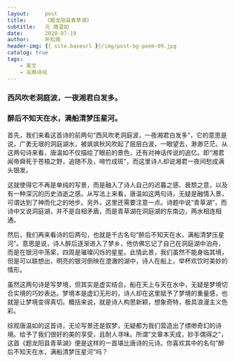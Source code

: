 ```yaml
---
layout:     post
title:      《题龙阳县青草湖》
subtitle:   元 唐温如
date:       2020-07-19
author:     听松阁
header-img: {{ site.baseurl }}/img/post-bg-poem-09.jpg
catalog: true
tags:
    - 美文
    - 古典诗词
---
```


### 西风吹老洞庭波，一夜湘君白发多。

### 醉后不知天在水，满船清梦压星河。


首先，我们来看这首诗的前两句“西风吹老洞庭波，一夜湘君白发多”，它的意思是说，广袤无垠的洞庭湖水，被飒飒秋风吹起了层层白波，一眼望去，渺渺茫茫。从这两句诗来看，唐温如不仅描绘了眼前的景色，还有对神话传说的追忆。即“湘君闻帝舜死于苍梧之野，追随不及，啼竹成斑”，而这里诗人却说湘君一夜间愁成满头银发。


这就使得它不再是单纯的写景，而是融入了诗人自己的迟暮之感、衰颓之意，以及有一种深沉的历史消逝之感。从写法上来看，唐温如这两句诗，无疑是融情入景，可谓达到了神而化之的地步。另外，这里还需要注意一点。诗题中说“青草湖”，而诗中又说洞庭湖，并不是自相矛盾，而是青草湖在洞庭湖的东南边，两水相连相通。

然后，我们再来看诗的后两句，也就是千古名句“醉后不知天在水，满船清梦压星河”。意思是说，诗人醉后逐渐进入了梦乡，他仿佛忘记了自己在洞庭湖中泊舟，而是在银河中荡桨，四周是璀璨闪烁的星星。此情此景，我们虽然不能身临其境，但是可以联想出，明亮的银河倒映在澄澈的湖中，诗人在船上，举杯欢饮时美妙的情形。


虽然这两句诗是写梦境，但其实是虚实结合。船在天上与天在水中，无疑是梦境切合实境的巧妙表达。梦境本是虚幻无形的，诗人却在这里赋予了梦境的重量感，也就是让梦境变得真切。概括来说，就是诗人构思新颖，想象奇特，极具浪漫主义色彩。

综观唐温如的这首诗，无论写景还是叙梦，无疑都为我们营造出了缥缈奇幻的诗境。给予了我们很好的美的享受，且耐人寻味。所谓“文章本天成，妙手偶得之”，这首《题龙阳县青草湖》便是这样的一首堪比唐诗的元诗。你喜欢其中的名句“醉后不知天在水，满船清梦压星河”吗？
